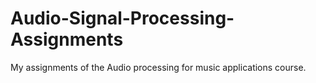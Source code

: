 # Audio-Signal-Processing-Assignments
My assignments of the Audio processing for music applications course.

